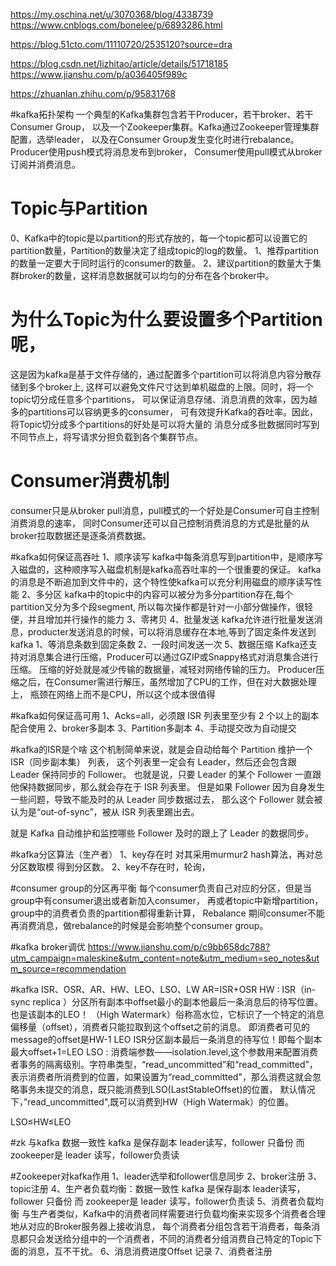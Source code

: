 https://my.oschina.net/u/3070368/blog/4338739
https://www.cnblogs.com/bonelee/p/6893286.html

https://blog.51cto.com/11110720/2535120?source=dra

https://blog.csdn.net/lizhitao/article/details/51718185
https://www.jianshu.com/p/a036405f989c

https://zhuanlan.zhihu.com/p/95831768

#kafka拓扑架构
一个典型的Kafka集群包含若干Producer，若干broker、若干Consumer Group，
以及一个Zookeeper集群。Kafka通过Zookeeper管理集群配置，选举leader，
以及在Consumer Group发生变化时进行rebalance。Producer使用push模式将消息发布到broker，
Consumer使用pull模式从broker订阅并消费消息。

# Topic与Partition
0、Kafka中的topic是以partition的形式存放的，每一个topic都可以设置它的partition数量，Partition的数量决定了组成topic的log的数量。
1、推荐partition的数量一定要大于同时运行的consumer的数量。
2、建议partition的数量大于集群broker的数量，这样消息数据就可以均匀的分布在各个broker中。

# 为什么Topic为什么要设置多个Partition呢，
这是因为kafka是基于文件存储的，通过配置多个partition可以将消息内容分散存储到多个broker上,
这样可以避免文件尺寸达到单机磁盘的上限。同时，将一个topic切分成任意多个partitions，
可以保证消息存储、消息消费的效率，因为越多的partitions可以容纳更多的consumer，
可有效提升Kafka的吞吐率。因此，将Topic切分成多个partitions的好处是可以将大量的
消息分成多批数据同时写到不同节点上，将写请求分担负载到各个集群节点。

# Consumer消费机制
consumer只是从broker pull消息，pull模式的一个好处是Consumer可自主控制消费消息的速率，
同时Consumer还可以自己控制消费消息的方式是批量的从broker拉取数据还是逐条消费数据。

#kafka如何保证高吞吐
1、顺序读写
    kafka中每条消息写到partition中，是顺序写入磁盘的，这种顺序写入磁盘机制是kafka高吞吐率的一个很重要的保证。
    kafka的消息是不断追加到文件中的，这个特性使kafka可以充分利用磁盘的顺序读写性能
2、多分区
    kafka中的topic中的内容可以被分为多分partition存在,每个partition又分为多个段segment,
    所以每次操作都是针对一小部分做操作，很轻便，并且增加并行操作的能力
3、零拷贝
4、批量发送
    kafka允许进行批量发送消息，producter发送消息的时候，可以将消息缓存在本地,等到了固定条件发送到kafka
    1、等消息条数到固定条数
    2、一段时间发送一次
5、数据压缩
    Kafka还支持对消息集合进行压缩，Producer可以通过GZIP或Snappy格式对消息集合进行压缩。
    压缩的好处就是减少传输的数据量，减轻对网络传输的压力。
    Producer压缩之后，在Consumer需进行解压，虽然增加了CPU的工作，但在对大数据处理上，
    瓶颈在网络上而不是CPU，所以这个成本很值得


#kafka如何保证高可用
1、Acks=all，必须跟 ISR 列表里至少有 2 个以上的副本配合使用
2、broker多副本
3、Partition多副本
4、手动提交改为自动提交

#kafka的ISR是个啥
这个机制简单来说，就是会自动给每个 Partition 维护一个 ISR（同步副本集） 列表，
这个列表里一定会有 Leader，然后还会包含跟 Leader 保持同步的 Follower。
也就是说，只要 Leader 的某个 Follower 一直跟他保持数据同步，那么就会存在于 ISR 列表里。
但是如果 Follower 因为自身发生一些问题，导致不能及时的从 Leader 同步数据过去，
那么这个 Follower 就会被认为是“out-of-sync”，被从 ISR 列表里踢出去。

就是 Kafka 自动维护和监控哪些 Follower 及时的跟上了 Leader 的数据同步。

#kafka分区算法（生产者）
1、key存在时 对其采用murmur2 hash算法，再对总分区数取模 得到分区数。
2、key不存在时，轮询，

#consumer group的分区再平衡
每个consumer负责自己对应的分区，但是当group中有consumer退出或者新加入consumer，
再或者topic中新增partition，group中的消费者负责的partition都得重新计算，
Rebalance 期间consumer不能再消费消息，做rebalance的时候是会影响整个consumer group。

#kafka broker调优
https://www.jianshu.com/p/c9bb658dc788?utm_campaign=maleskine&utm_content=note&utm_medium=seo_notes&utm_source=recommendation

#kafka ISR、OSR、AR、HW、LEO、LSO、LW
AR=ISR+OSR
HW :
    ISR（in-sync replica ）分区所有副本中offset最小的副本他最后一条消息后的待写位置。也是该副本的LEO！
    （High Watermark）俗称高水位，它标识了一个特定的消息偏移量（offset），消费者只能拉取到这个offset之前的消息。
    即消费者可见的message的offset是HW-1
LEO ISR分区副本最后一条消息的待写位！即每个副本最大offset+1=LEO
LSO :
    消费端参数——isolation.level,这个参数用来配置消费者事务的隔离级别。字符串类型，“read_uncommitted”和“read_committed”，
    表示消费者所消费到的位置，如果设置为“read_committed"，那么消费这就会忽略事务未提交的消息，既只能消费到LSO(LastStableOffset)的位置，
    默认情况下，”read_uncommitted",既可以消费到HW（High Watermak）的位置。

LSO≤HW≤LEO

#zk 与kafka 
数据一致性 kafka 是保存副本 leader读写，follower 只备份 而 zookeeper是 leader 读写，follower负责读

#Zookeeper对kafka作用
1、leader选举和follower信息同步
2、broker注册
3、topic注册
4、生产者负载均衡：数据一致性 kafka 是保存副本 leader读写，follower 只备份 而 zookeeper是 leader 读写，follower负责读
5、消费者负载均衡
    与生产者类似，Kafka中的消费者同样需要进行负载均衡来实现多个消费者合理地从对应的Broker服务器上接收消息，
    每个消费者分组包含若干消费者，每条消息都只会发送给分组中的一个消费者，不同的消费者分组消费自己特定的Topic下面的消息，互不干扰。
6、消息消费进度Offset 记录
7、消费者注册




